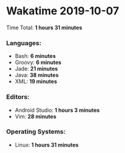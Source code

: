 # Wakatime 2019-10-07

Time Total: **1 hours 31 minutes**

### Languages:
- Bash: **6 minutes** 
- Groovy: **6 minutes** 
- Jade: **21 minutes** 
- Java: **38 minutes** 
- XML: **19 minutes** 

### Editors:
- Android Studio: **1 hours 3 minutes** 
- Vim: **28 minutes** 

### Operating Systems:
- Linux: **1 hours 31 minutes** 

